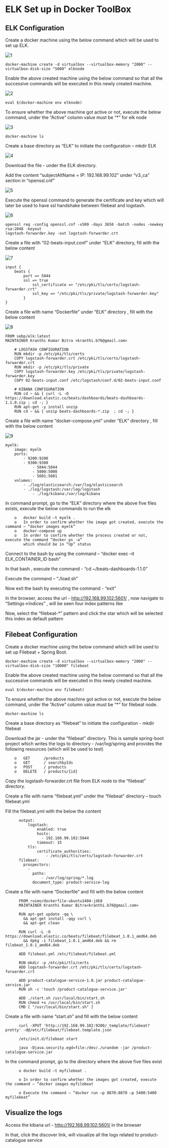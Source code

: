 # ELK Set up in Docker ToolBox

## ELK Configuration
  Create a docker machine using the below command which will be used to set up ELK.

![1](https://cloud.githubusercontent.com/assets/20100300/18266268/899b03b0-73df-11e6-9954-5c9555cb8b9a.JPG)

	docker-machine create -d virtualbox --virtualbox-memory "2000" --virtualbox-disk-size "5000" elknode
  
  Enable the above created machine using the below command so that all the successive commands will be executed
  in this newly created machine.
  
![2](https://cloud.githubusercontent.com/assets/20100300/18266267/899a8bec-73df-11e6-904f-dcfce43c755e.JPG)

	eval $(docker-machine env elknode)
	        
  To ensure whether the above machine got active or not, execute the below command, under the “Active” column 
  value must be “*” for elk node

![3](https://cloud.githubusercontent.com/assets/20100300/18266266/899a58fc-73df-11e6-83b5-10e9dfd82151.JPG)
  
	docker-machine ls
      
  Create a base directory as “ELK” to initiate the configuration – mkdir ELK

![4](https://cloud.githubusercontent.com/assets/20100300/18266272/89d0ab14-73df-11e6-9380-c18433e1c65b.JPG)  
  
  Download the file -  under the ELK directory.
  
  Add the content “subjectAltName = IP: 192.168.99.102” under  “v3_ca” section in “openssl.cnf”
  
![5](https://cloud.githubusercontent.com/assets/20100300/18266270/89c9a7a6-73df-11e6-8619-ad9c99c0b0d6.JPG)  
  
  Execute the openssl command to generate the certificate and key which will later be used to have ssl handshake
  between filebeat and logstash.

![6](https://cloud.githubusercontent.com/assets/20100300/18266271/89d075ea-73df-11e6-9892-55d425bf6b01.JPG)  
  
	openssl req -config openssl.cnf -x509 -days 3650 -batch -nodes -newkey rsa:2048 -keyout
	logstash-forwarder.key -out logstash-forwarder.crt
          
  Create a file with “02-beats-input.conf” under “ELK” directory, fill with the below content

![7](https://cloud.githubusercontent.com/assets/20100300/18266273/89f89368-73df-11e6-9c43-ad94e02bca03.JPG)    
  
	input {
		beats {
			port => 5044
			ssl => true
	        	ssl_certificate => "/etc/pki/tls/certs/logstash-forwarder.crt"
	        	ssl_key => "/etc/pki/tls/private/logstash-forwarder.key"
	      	}
	}
  Create a file with name “Dockerfile” under “ELK” directory , fill with the below content

![8](https://cloud.githubusercontent.com/assets/20100300/18266275/89ff4a50-73df-11e6-8282-46319fb1cbdb.JPG)  
  
	FROM sebp/elk:latest
	MAINTAINER Kranthi Kumar Bitra <kranthi.b76@gmail.com>

        # LOGSTASH CONFIGURATION
        RUN mkdir -p /etc/pki/tls/certs
        COPY logstash-forwarder.crt /etc/pki/tls/certs/logstash-forwarder.crt
        RUN mkdir -p /etc/pki/tls/private
        COPY logstash-forwarder.key /etc/pki/tls/private/logstash-forwarder.key
        COPY 02-beats-input.conf /etc/logstash/conf.d/02-beats-input.conf

        # KIBANA CONFIGURATION
        RUN cd ~ && { curl -L -O https://download.elastic.co/beats/dashboards/beats-dashboards-1.1.0.zip ; cd -; }
        RUN apt-get -y install unzip
        RUN cd ~ && { unzip beats-dashboards-*.zip  ; cd -; } 
  
  Create a file with name “docker-compose.yml” under “ELK” directory , fill with the below content

![9](https://cloud.githubusercontent.com/assets/20100300/18266274/89ff5252-73df-11e6-9ec1-960ec2573815.JPG)  
  
	myelk:
		image: myelk
		ports:
			- 9200:9200
			- 9300:9300
      	  		- 5044:5044
      	  		- 5000:5000
      	  		- 5601:5601
		volumes:  
			- ./log/elasticsearch:/var/log/elasticsearch
			- ./log/logstash:/var/log/logstash
     			- ./log/kibana:/var/log/kibana
     			
  In command prompt, go to the “ELK” directory where the above five files exists, execute the below commands
  to run the elk
  
        o	docker build –t myelk . 
        o	In order to confirm whether the image got created, execute the command – “docker images myelk”
        o	docker-compose up
        o	In order to confirm whether the process created or not, execute the command “docker ps -a”
            which should be in “Up” status
          
  Connect to the bash by using the command – “docker exec –it ELK_CONTAINER_ID bash”
  
  In that bash , execute the command - “cd ~/beats-dashboards-1.1.0”
  
  Execute the command – “./load.sh”
  
  Now exit the bash by executing the command -  “exit”
  
  In the browser, access the url - http://192.168.99.102:5601/ , now navigate to “Settings->Indices” ,
  will be seen four index patterns like 
  
  Now, select the “filebeat-*” pattern and click the star which will be selected this index as default pattern

## Filebeat Configuration
  Create a docker machine using the below command which will be used to set up Filebeat + Spring Boot.
  
    docker-machine create -d virtualbox --virtualbox-memory "2000" --virtualbox-disk-size "10000" filebeat
      
  Enable the above created machine using the below command so that all the successive commands will be executed
  in this newly created machine.
      
    eval $(docker-machine env filebeat)
      
  To ensure whether the above machine got active or not, execute the below command, under the “Active” column
  value must be “*” for filebeat node.
      
    docker-machine ls
      
  Create a base directory as “filebeat” to initiate the configuration - mkdir filebeat
  
  Download the jar -  under the “filebeat” directory. This is sample spring-boot project which writes the logs 
  to directory  - /var/log/spring and provides the following resources (which will be used to test)
  
        o	GET      /products 
        o	GET      / searchbyIds
        o	POST     / products
        o	DELETE   / products/{id}
        
  Copy the logstash-forwarder.crt file from ELK node to the “filebeat” directory.
  
  Create a file with name “filebeat.yml” under the “filebeat” directory – touch filebeat.yml
  
  Fill the filebeat.yml with the below the content
  
          output:
              logstash:
                  enabled: true
                  hosts:
                    - 192.168.99.102:5044
                  timeout: 15
              tls:
                  certificate_authorities:
                      - /etc/pki/tls/certs/logstash-forwarder.crt
          filebeat:
            prospectors:
              -
                paths:
                    - /var/log/spring/*.log
                document_type: product-service-log
                
  Create a file with name “Dockerfile” and fill with the below content
  
          FROM ruimo/dockerfile-ubuntu1404-jdk8
          MAINTAINER Kranthi Kumar Bitra<kranthi.b76@gmail.com>
  
          RUN apt-get update -qq \
            && apt-get install -qqy curl \
            && apt-get clean

          RUN curl -L -O https://download.elastic.co/beats/filebeat/filebeat_1.0.1_amd64.deb 
            && dpkg -i filebeat_1.0.1_amd64.deb && rm filebeat_1.0.1_amd64.deb

          ADD filebeat.yml /etc/filebeat/filebeat.yml

          RUN mkdir -p /etc/pki/tls/certs
          ADD logstash-forwarder.crt /etc/pki/tls/certs/logstash-forwarder.crt

          ADD product-catalogue-service-1.0.jar product-catalogue-service.jar
          RUN sh -c 'touch /product-catalogue-service.jar'

          ADD ./start.sh /usr/local/bin/start.sh
          RUN chmod +x /usr/local/bin/start.sh
          CMD [ "/usr/local/bin/start.sh" ]
          
  Create a file with name “start.sh” and fill with the below content
  
          curl -XPUT 'http://192.168.99.102:9200/_template/filebeat?pretty' -d@/etc/filebeat/filebeat.template.json
          
          /etc/init.d/filebeat start
          
          java -Djava.security.egd=file:/dev/./urandom -jar /product-catalogue-service.jar
          
  In the command prompt, go to the directory where the above five files exist
  
          o	docker build –t myfilebeat .
          
          o	In order to confirm whether the images got created, execute the command – “docker images myfilebeat
          
          o	Execute the command – “docker run –p 8870:8870 –p 5400:5400 myfilebeat”
          

## Visualize the logs
  Access the kibana url - http://192.168.99.102:5601/ in the browser
  
  In that, click the discover link, will visualize all the logs related to product-catalogue service 
  
 

